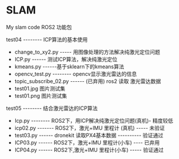 # SLAM
My slam code 
ROS2 功能包

  test04 -------- ICP算法的基本使用
   + change_to_xy2.py ----- 用图像处理的方法解决纯激光定位问题
   + ICP.py ------ 测试ICP算法，解决纯激光定位
   + kmeans.py ------基于sklearn下的kmeans算法
   + opencv_test.py -------- opencv显示激光雷达的信息
   + topic_subscribe_02.py ------ (已弃用) ros2 读取 激光雷达数据
   + test01.jpg 图片测试集
   + test01.png 图片测试集
  
  test05 -------- 结合激光雷达的ICP算法 
   + Icp.py -------- ROS2下，用ICP解决纯激光定位问题(真机)-  精度较低
   + icp02.py ------- ROS2下，激光+IMU 里程计 (真机) -----  未验证
   + test03.py ------ dronekit 读取PX4基本数据 ----------  验证通过
   + ICP03.py ------ ROS2下，激光+IMU 里程计(小车) ----     已弃用
   + ICP04.py ------ ROS2下,激光+IMU 里程计(小车) -----     验证通过
   
 
